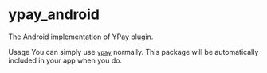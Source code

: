 # ypay_android

The Android implementation of YPay plugin.

Usage
You can simply use [`ypay`][1] normally. This package will be automatically included in your app when you do.

[1]: ../ypay


